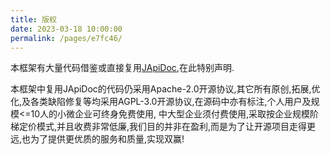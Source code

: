 ```yaml
---
title: 版权
date: 2023-03-18 10:00:00
permalink: /pages/e7fc46/
---
```

本框架有大量代码借鉴或直接复用[JApiDoc](https://mp.baomidou.com/),在此特别声明.

本框架中复用JApiDoc的代码仍采用Apache-2.0开源协议,其它所有原创,拓展,优化,及各类缺陷修复等均采用AGPL-3.0开源协议,在源码中亦有标注,个人用户及规模<=10人的小微企业可终身免费使用,
中大型企业须付费使用,采取按企业规模阶梯定价模式,并且收费非常低廉,我们目的并非在盈利,而是为了让开源项目走得更远,也为了提供更优质的服务和质量,实现双赢!
